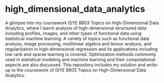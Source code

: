 # high_dimensional_data_analytics
A glimpse into my coursework ISYE 8803 Topics on High-Dimensional Data Analytics, where I learnt analysis of high-dimensional structured data including profiles, images, and other types of functional data using statistical machine learning. A variety of topics such as functional data analysis, image processing, multilinear algebra and tensor analysis, and regularization in high-dimensional regression and its applications including low rank and sparse learning is covered. Optimization methods commonly used in statistical modeling and machine learning and their computational aspects are also discussed.
This repository includes my solution and write-up to the coursework of ISYE 8803 Topics on High-Dimensional Data Analytics.
